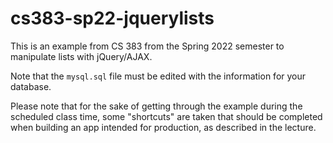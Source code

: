 # cs383-sp22-jquerylists

This is an example from CS 383 from the Spring 2022 semester to manipulate lists with jQuery/AJAX.

Note that the `mysql.sql` file must be edited with the information for your database.

Please note that for the sake of getting through the example during the scheduled class time, some "shortcuts" are taken that should be completed when building an app intended for production, as described in the lecture.
